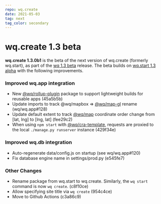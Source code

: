 ```yaml
---
repo: wq.create
date: 2021-05-03
tag: next
tag_color: secondary
---
```


# wq.create 1.3 beta

**wq.create 1.3.0b1** is the beta of the next version of wq.create (formerly wq.start), as part of the [wq 1.3 beta](./wq-1.3.0b1.md) release.  The beta builds on [wq.start 1.3 alpha](./wq.create-1.3.0a1.md) with the following improvements.

### Improved wq.app integration
 * New [@wq/rollup-plugin](../@wq/rollup-plugin.md) package to support lightweight builds for reusable apps (45a5b5b)
 * Update imports to track @wq/mapbox => [@wq/map-gl](../@wq/map-gl.md) rename (wq/wq.app#128)
 * Update default extent to track [@wq/map](../@wq/map.md)  coordinate order change from [lat, lng] to [lng, lat] (fee29c2)
 * When using `npm start` with [@wq/cra-template](../@wq/cra-template.md), requests are proxied to the local `./manage.py runserver` instance (429f34e)

### Improved wq.db integration
 * Auto-regenerate data/config.js on startup (see wq/wq.app#120)
 * Fix database engine name in settings/prod.py (e545fe7)

### Other Changes
 * Rename package from wq.start to wq.create.  Similarly, the `wq start` command is now `wq create`. (c8f10ce)
 * Allow specifying site title via `wq create` (954c4ce)
 * Move to Github Actions (c3a86c9)

